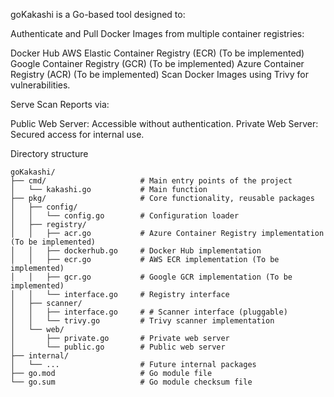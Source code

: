 goKakashi is a Go-based tool designed to:

Authenticate and Pull Docker Images from multiple container registries:

Docker Hub
AWS Elastic Container Registry (ECR) (To be implemented)
Google Container Registry (GCR) (To be implemented)
Azure Container Registry (ACR) (To be implemented)
Scan Docker Images using Trivy for vulnerabilities.

Serve Scan Reports via:

Public Web Server: Accessible without authentication.
Private Web Server: Secured access for internal use.

Directory structure

```
goKakashi/
├── cmd/                     # Main entry points of the project
│   └── kakashi.go           # Main function
├── pkg/                     # Core functionality, reusable packages
│   ├── config/
│   │   └── config.go        # Configuration loader
│   ├── registry/
│   │   ├── acr.go           # Azure Container Registry implementation (To be implemented)
│   │   ├── dockerhub.go     # Docker Hub implementation
│   │   ├── ecr.go           # AWS ECR implementation (To be implemented)
│   │   ├── gcr.go           # Google GCR implementation (To be implemented)
│   │   └── interface.go     # Registry interface
│   ├── scanner/
│   │   ├── interface.go     # # Scanner interface (pluggable)
│   │   └── trivy.go         # Trivy scanner implementation
│   └── web/
│       ├── private.go       # Private web server
│       └── public.go        # Public web server
├── internal/
│   └── ...                  # Future internal packages
├── go.mod                   # Go module file
└── go.sum                   # Go module checksum file
```

